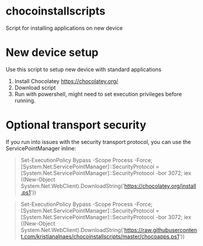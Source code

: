 # chocoinstallscripts
Script for installing applications on new device

# New device setup

Use this script to setup new device with standard applications

1. Install Chocolatey https://chocolatey.org/
2. Download script
3. Run with powershell, might need to set execution privileges before running.

# Optional transport security

If you run into issues with the security transport protocol, you can use the ServicePointManager inline:

>Set-ExecutionPolicy Bypass -Scope Process -Force; [System.Net.ServicePointManager]::SecurityProtocol = [System.Net.ServicePointManager]::SecurityProtocol -bor 3072; iex ((New-Object System.Net.WebClient).DownloadString('https://chocolatey.org/install.ps1'))

>Set-ExecutionPolicy Bypass -Scope Process -Force; [System.Net.ServicePointManager]::SecurityProtocol = [System.Net.ServicePointManager]::SecurityProtocol -bor 3072; iex ((New-Object System.Net.WebClient).DownloadString('https://raw.githubusercontent.com/kristianalnaes/chocoinstallscripts/master/chocoapps.ps1'))

